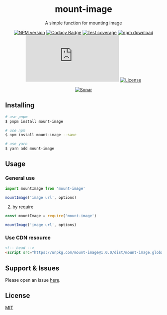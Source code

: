 <div style="text-align: center;" align="center">

# mount-image

A simple function for mounting image

[![NPM version][npm-image]][npm-url]
[![Codacy Badge][codacy-image]][codacy-url]
[![Test coverage][codecov-image]][codecov-url]
[![npm download][download-image]][download-url]
[![gzip][gzip-image]][gzip-url]
[![License][license-image]][license-url]

[![Sonar][sonar-image]][sonar-url]

</div>

<div style="text-align: center; margin-bottom: 20px;" align="center">

</div>

## Installing

```bash
# use pnpm
$ pnpm install mount-image

# use npm
$ npm install mount-image --save

# use yarn
$ yarn add mount-image
```

## Usage

### General use

```js
import mountImage from 'mount-image'

mountImage('image url', options)
```

2. by require

```js
const mountImage = require('mount-image')

mountImage('image url', options)
```

### Use CDN resource

```html
<!-- head -->
<script src="https://unpkg.com/mount-image@1.0.0/dist/mount-image.global.prod.js"></script>
```

## Support & Issues

Please open an issue [here](https://github.com/saqqdy/mount-image/issues).

## License

[MIT](LICENSE)

[npm-image]: https://img.shields.io/npm/v/mount-image.svg?style=flat-square
[npm-url]: https://npmjs.org/package/mount-image
[codacy-image]: https://app.codacy.com/project/badge/Grade/f70d4880e4ad4f40aa970eb9ee9d0696
[codacy-url]: https://www.codacy.com/gh/saqqdy/mount-image/dashboard?utm_source=github.com&utm_medium=referral&utm_content=saqqdy/mount-image&utm_campaign=Badge_Grade
[codecov-image]: https://img.shields.io/codecov/c/github/saqqdy/mount-image.svg?style=flat-square
[codecov-url]: https://codecov.io/github/saqqdy/mount-image?branch=master
[download-image]: https://img.shields.io/npm/dm/mount-image.svg?style=flat-square
[download-url]: https://npmjs.org/package/mount-image
[gzip-image]: http://img.badgesize.io/https://unpkg.com/mount-image/dist/mount-image.global.prod.js?compression=gzip&label=gzip%20size:%20JS
[gzip-url]: http://img.badgesize.io/https://unpkg.com/mount-image/dist/mount-image.global.prod.js?compression=gzip&label=gzip%20size:%20JS
[license-image]: https://img.shields.io/badge/License-MIT-blue.svg
[license-url]: LICENSE
[sonar-image]: https://sonarcloud.io/api/project_badges/quality_gate?project=saqqdy_mount-image
[sonar-url]: https://sonarcloud.io/dashboard?id=saqqdy_mount-image
